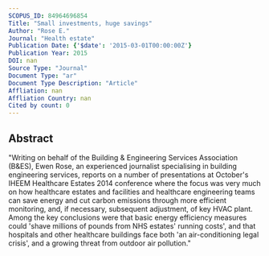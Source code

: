 ```yaml
---
SCOPUS_ID: 84964696854
Title: "Small investments, huge savings"
Author: "Rose E."
Journal: "Health estate"
Publication Date: {'$date': '2015-03-01T00:00:00Z'}
Publication Year: 2015
DOI: nan
Source Type: "Journal"
Document Type: "ar"
Document Type Description: "Article"
Affliation: nan
Affliation Country: nan
Cited by count: 0
---
```


## Abstract
"Writing on behalf of the Building & Engineering Services Association (B&ES), Ewen Rose, an experienced journalist specialising in building engineering services, reports on a number of presentations at October's IHEEM Healthcare Estates 2014 conference where the focus was very much on how healthcare estates and facilities and healthcare engineering teams can save energy and cut carbon emissions through more efficient monitoring, and, if necessary, subsequent adjustment, of key HVAC plant. Among the key conclusions were that basic energy efficiency measures could 'shave millions of pounds from NHS estates' running costs', and that hospitals and other healthcare buildings face both 'an air-conditioning legal crisis', and a growing threat from outdoor air pollution."
